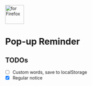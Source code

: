 [<img src="https://blog.mozilla.org/addons/files/2020/04/get-the-addon-fx-apr-2020.svg" alt="for Firefox" height="60px">](https://addons.mozilla.org/firefox/addon/pop-up-reminder/)

# Pop-up Reminder

## TODOs

- [ ] Custom words, save to localStorage
- [x] Regular notice
